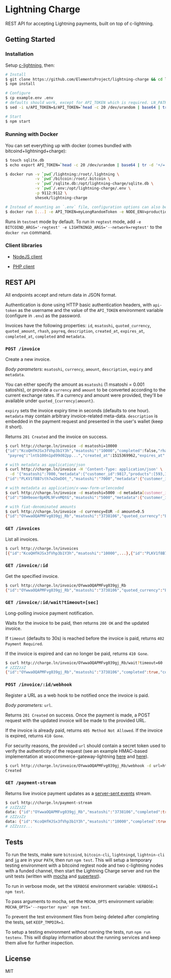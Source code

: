 # Lightning Charge

REST API for accepting Lightning payments, built on top of c-lightning.

## Getting Started

### Installation

Setup [c-lightning](https://github.com/ElementsProject/lightning#getting-started), then:

```bash
# Install
$ git clone https://github.com/ElementsProject/lightning-charge && cd lightning-charge
$ npm install

# Configure
$ cp example.env .env
# defaults should work, except for API_TOKEN which is required. LN_PATH is assumed to be ~/.lightning
$ sed -i s/API_TOKEN=$/API_TOKEN=`head -c 20 /dev/urandom | base64 | tr -d '+/='`/ .env

# Start
$ npm start
```

### Running with Docker

You can set everything up with docker (comes bundled with bitcoind+lightningd+charge):

```bash
$ touch sqlite.db
$ echo export API_TOKEN=`head -c 20 /dev/urandom | base64 | tr -d '+/='` > .env

$ docker run -v `pwd`/lightning:/root/.lightning \
             -v `pwd`/bitcoin:/root/.bitcoin \
             -v `pwd`/sqlite.db:/opt/lightning-charge/sqlite.db \
             -v `pwd`/.env:/opt/lightning-charge/.env \
             -p 9112:9112 \
             shesek/lightning-charge

# Instead of mounting an `.env` file, configuration options can also be specified directly via `-e`:
$ docker run [...] -e API_TOKEN=myLongRandomToken -e NODE_ENV=production
```

Runs in `testnet` mode by default.
To run in `regtest` mode, add `-e BITCOIND_ARGS='-regtest' -e LIGHTNINGD_ARGS='--network=regtest'` to the `docker run` command.

### Client libraries

- [NodeJS client](https://github.com/ElementsProject/lightning-charge-client-js)

- [PHP client](https://github.com/ElementsProject/lightning-charge-client-php)


## REST API

All endpoints accept and return data in JSON format.

Authentication is done using HTTP basic authentication headers, with `api-token` as the username and
the value of the `API_TOKEN` environment variable (configure in `.env`) as the password.

Invoices have the following properties: `id`, `msatoshi`, `quoted_currency`, `quoted_amount`, `rhash`, `payreq`, `description`, `created_at`, `expires_at`, `completed_at`, `completed` and `metadata`.

### `POST /invoice`

Create a new invoice.

*Body parameters*: `msatoshi`, `currency`, `amount`, `description`, `expiry` and `metadata`.

You can either specify the amount as `msatoshi` (1 msatoshi = 0.001 satoshis),
or provide a `currency` and `amount` to be converted according to the current exchange rates.
If a currency and amount were provided, they'll be available under `quoted_{currency|amount}`.

`expiry` sets the invoice expiry time in seconds (defaults to one hour).
`metadata` may contain arbitrary invoice-related meta-data.
`description` is embedded in the payment request and presented in the user's wallet (keep it short).

Returns `201 Created` and the invoice on success.

```bash
$ curl http://charge.ln/invoice -d msatoshi=10000
{"id":"KcoQHfHJSx3fVhp3b1Y3h","msatoshi":"10000","completed":false,"rhash":"6823e46a08f50...",
 "payreq":"lntb100n1pd99d02pp...","created_at":1515369962,"expires_at":1515373562}

# with metadata as application/json
$ curl http://charge.ln/invoice -H 'Content-Type: application/json' \
  -d '{"msatoshi":7000,"metadata":{"customer_id":9817,"products":[593,182]}}'
{"id":"PLKV1f8B7sth7w2OeDOt_","msatoshi":"7000","metadata":{"customer_id":9817,"products":[593,182]},...}

# with metadata as application/x-www-form-urlencoded
$ curl http://charge.ln/invoice -d msatoshi=5000 -d metadata[customer_id]=9817 -d metadata[product_id]=7189
{"id":"58H9eoerBpKML9FvnMQtG","msatoshi":"5000","metadata":{"customer_id":"9817","product_id":"7189"},...}

# with fiat-denominated amounts
$ curl http://charge.ln/invoice -d currency=EUR -d amount=0.5
{"id":"OYwwaOQAPMFvg039gj_Rb","msatoshi":"3738106","quoted_currency":"EUR","quoted_amount":"0.5",...}
```

### `GET /invoices`

List all invoices.

```bash
$ curl http://charge.ln/invoices
[{"id":"KcoQHfHJSx3fVhp3b1Y3h","msatoshi":"10000",...},{"id":"PLKV1f8B7sth7w2OeDOt_","msatoshi":"7000"},...]
```

### `GET /invoice/:id`

Get the specified invoice.

```bash
$ curl http://charge.ln/invoice/OYwwaOQAPMFvg039gj_Rb
{"id":"OYwwaOQAPMFvg039gj_Rb","msatoshi":"3738106","quoted_currency":"EUR","quoted_amount":"0.5","completed":false,...}
```

### `GET /invoice/:id/wait?timeout=[sec]`

Long-polling invoice payment notification.

Waits for the invoice to be paid, then returns `200 OK` and the updated invoice.

If `timeout` (defaults to 30s) is reached before the invoice is paid, returns `402 Payment Required`.

If the invoice is expired and can no longer be paid, returns `410 Gone`.

```bash
$ curl http://charge.ln/invoice/OYwwaOQAPMFvg039gj_Rb/wait?timeout=60
# zZZZzzZ
{"id":"OYwwaOQAPMFvg039gj_Rb","msatoshi":"3738106","completed":true,"completed_at":1515371152,...}
```

### `POST /invoice/:id/webhook`

Register a URL as a web hook to be notified once the invoice is paid.

*Body parameters:* `url`.

Returns `201 Created` on success. Once the payment is made, a POST request with the updated invoice will be made to the provided URL.

If the invoice is already paid, returns `405 Method Not Allowed`. If the invoice is expired, returns `410 Gone`.

For security reasons, the provided `url` should contain a secret token used to verify the authenticity of the request
(see an example HMAC-based implementation at woocommerce-gateway-lightning [here](https://github.com/ElementsProject/woocommerce-gateway-lightning/blob/4051a70147a01b4387598a9facd9c00cae4981f8/woocommerce-gateway-lightning.php#L182-L193)
and [here](https://github.com/ElementsProject/woocommerce-gateway-lightning/blob/4051a70147a01b4387598a9facd9c00cae4981f8/woocommerce-gateway-lightning.php#L119)).

```bash
$ curl http://charge.ln/invoice/OYwwaOQAPMFvg039gj_Rb/webhook -d url=http://example.com/callback
Created
```

### `GET /payment-stream`

Returns live invoice payment updates as a [server-sent events](https://streamdata.io/blog/server-sent-events/) stream.

```bash
$ curl http://charge.ln/payment-stream
# zzZZzZZ
data: {"id":"OYwwaOQAPMFvg039gj_Rb","msatoshi":"3738106","completed":true,"completed_at":1515371152,...}
# zZZzzZz
data: {"id":"KcoQHfHJSx3fVhp3b1Y3h","msatoshi":"10000","completed":true,"completed_at":1515681209,...}
# zZZzzzz...
```

## Tests

To run the tests, make sure `bitcoind`, `bitcoin-cli`, `lightningd`, `lightnin-cli`
and [`jq`](https://stedolan.github.io/jq/download/) are in your `PATH`,
then run `npm test`.
This will setup a temporary testing environment with a bitcoind regtest node
and two c-lightning nodes with a funded channel,
then start the Lightning Charge server and run the unit tests
(written with [mocha](https://mochajs.org/) and [supertest](https://github.com/visionmedia/supertest)).

To run in verbose mode, set the `VERBOSE` environment variable: `VERBOSE=1 npm test`.

To pass arguments to mocha, set the `MOCHA_OPTS` environment variable: `MOCHA_OPTS='--reporter nyan' npm test`.

To prevent the test environment files from being deleted after completing the tests, set `KEEP_TMPDIR=1`.

To setup a testing environment without running the tests, run `npm run testenv`.
This will display information about the running services and keep them alive for further inspection.

## License

MIT
